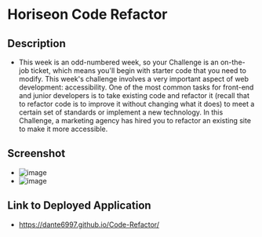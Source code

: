 # Horiseon Code Refactor

## Description
* This week is an odd-numbered week, so your Challenge is an on-the-job ticket, which means you'll begin with starter code that you need to modify. This week's challenge involves a very important aspect of web development: accessibility. One of the most common tasks for front-end and junior developers is to take existing code and refactor it (recall that to refactor code is to improve it without changing what it does) to meet a certain set of standards or implement a new technology. In this Challenge, a marketing agency has hired you to refactor an existing site to make it more accessible.

## Screenshot
* ![image](https://user-images.githubusercontent.com/107078530/201490543-cbbcd69a-5a75-43e0-aef6-82dded63b5a5.png)
* ![image](https://user-images.githubusercontent.com/107078530/201490562-c5626492-9347-45c0-a86b-de6aeecde6a6.png)

## Link to Deployed Application
* https://dante6997.github.io/Code-Refactor/
